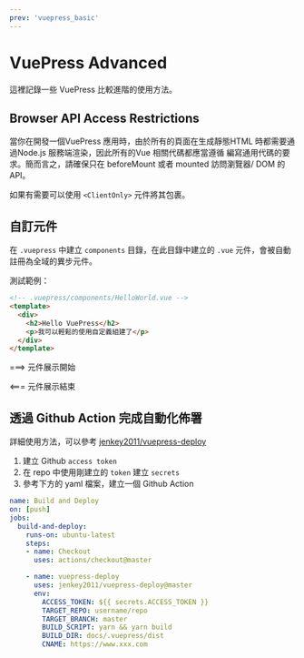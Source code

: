 ```yaml
---
prev: 'vuepress_basic'
---
```

# VuePress Advanced

這裡記錄一些 VuePress 比較進階的使用方法。

## Browser API Access Restrictions

當你在開發一個VuePress 應用時，由於所有的頁面在生成靜態HTML 時都需要通過Node.js 服務端渲染，因此所有的Vue 相關代碼都應當遵循 編寫通用代碼的要求。簡而言之，請確保只在 beforeMount 或者 mounted 訪問瀏覽器/ DOM 的API。

如果有需要可以使用 `<ClientOnly>` 元件將其包裹。

## 自訂元件

在 `.vuepress` 中建立 `components` 目錄，在此目錄中建立的 `.vue` 元件，會被自動註冊為全域的異步元件。

測試範例：

```html
<!-- .vuepress/components/HelloWorld.vue -->
<template>
  <div>
    <h2>Hello VuePress</h2>
    <p>我可以輕鬆的使用自定義組建了</p>
  </div>
</template>
```

===> 元件展示開始

<HelloWorld />

<=== 元件展示結束

## 透過 Github Action 完成自動化佈署

詳細使用方法，可以參考 [jenkey2011/vuepress-deploy](https://github.com/jenkey2011/vuepress-deploy/#step-by-step-guide)

1. 建立 Github `access token`
2. 在 repo 中使用剛建立的 `token` 建立 `secrets`
3. 參考下方的 yaml 檔案，建立一個 Github Action

```yaml
name: Build and Deploy
on: [push]
jobs:
  build-and-deploy:
    runs-on: ubuntu-latest
    steps:
    - name: Checkout
      uses: actions/checkout@master

    - name: vuepress-deploy
      uses: jenkey2011/vuepress-deploy@master
      env:
        ACCESS_TOKEN: ${{ secrets.ACCESS_TOKEN }}
        TARGET_REPO: username/repo
        TARGET_BRANCH: master
        BUILD_SCRIPT: yarn && yarn build
        BUILD_DIR: docs/.vuepress/dist
        CNAME: https://www.xxx.com
```
